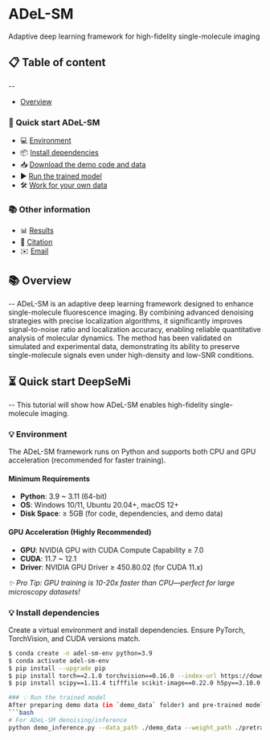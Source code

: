 # ADeL-SM
Adaptive deep learning framework for high-fidelity single-molecule imaging

## 📋 Table of content
--
- [Overview](#overview)

### 🚀 Quick start ADeL-SM
  - 💻 [Environment](#environment)
  - 📦 [Install dependencies](#install-dependencies)
  - 📥 [Download the demo code and data](#download-the-demo-code-and-data)
  - ▶️ [Run the trained model](#run-the-trained-model)
  - 🛠️ [Work for your own data](#work-for-your-own-data)

### 📚 Other information
  - 📊 [Results](#results)
  - 📄 [Citation](#citation)
  - ✉️ [Email](#email)

## 📚 Overview
--
ADeL-SM is an adaptive deep learning framework designed to enhance single-molecule fluorescence imaging. By combining advanced denoising strategies with precise localization algorithms, it significantly improves signal-to-noise ratio and localization accuracy, enabling reliable quantitative analysis of molecular dynamics. The method has been validated on simulated and experimental data, demonstrating its ability to preserve single-molecule signals even under high-density and low-SNR conditions.


## ⏳ Quick start DeepSeMi
--
This tutorial will show how ADeL-SM enables high-fidelity single-molecule imaging.

### 💡 Environment
The ADeL-SM framework runs on Python and supports both CPU and GPU acceleration (recommended for faster training).

#### Minimum Requirements
- **Python**: 3.9 ~ 3.11 (64-bit)  
- **OS**: Windows 10/11, Ubuntu 20.04+, macOS 12+  
- **Disk Space**: ≥ 5GB (for code, dependencies, and demo data)  

#### GPU Acceleration (Highly Recommended)
- **GPU**: NVIDIA GPU with CUDA Compute Capability ≥ 7.0  
- **CUDA**: 11.7 ~ 12.1  
- **Driver**: NVIDIA GPU Driver ≥ 450.80.02 (for CUDA 11.x)  

*✨ Pro Tip: GPU training is 10-20x faster than CPU—perfect for large microscopy datasets!*

### 💡 Install dependencies
Create a virtual environment and install dependencies. Ensure PyTorch, TorchVision, and CUDA versions match.

```bash
$ conda create -n adel-sm-env python=3.9
$ conda activate adel-sm-env
$ pip install --upgrade pip
$ pip install torch==2.1.0 torchvision==0.16.0 --index-url https://download.pytorch.org/whl/cu118  # Use appropriate CUDA version
$ pip install scipy==1.11.4 tifffile scikit-image==0.22.0 h5py==3.10.0 opencv-python==4.9.0.80

### 💡 Run the trained model 
After preparing demo data (in `demo_data` folder) and pre-trained model (in `pretrained_weights` folder), run the demo script directly:
```bash
# For ADeL-SM denoising/inference
python demo_inference.py --data_path ./demo_data --weight_path ./pretrained_weights/adel-sm_model.pth







